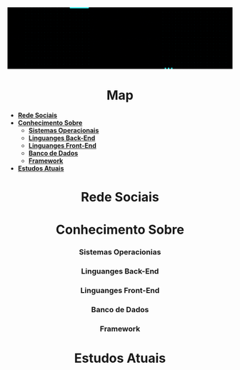 <img  src="Fotos/gif/BemVindo.gif">

<h1 align="center" font> Map </h1>

* **[Rede Sociais](#-rede-sociais)**
* **[Conhecimento Sobre](#-conhecimento-sobre)**
  * **[Sistemas Operacionais](#-sistemas-operacionais-)**
  * **[Linguanges Back-End](#-linguanges-back-end-)**
  * **[Linguanges Front-End](#-linguanges-front-end-)**
  * **[Banco de Dados](#-banco-de-dados-)**
  * **[Framework](#-frameworks-)**
* **[Estudos Atuais](#-estudos-atuais)**





<h1 align="center" > Rede Sociais</h1>
<h1 align="center" > Conhecimento Sobre</h1>
  <h3 align="center"> Sistemas Operacionias </h3>
  <h3 align="center"> Linguanges Back-End </h3>
  <h3 align="center"> Linguanges Front-End </h3>
  <h3 align="center"> Banco de Dados </h3>
  <h3 align="center"> Framework </h3>
<h1 align="center" font> Estudos Atuais</h1>
